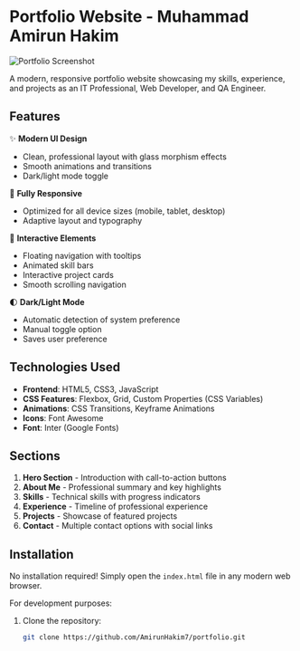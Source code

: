 # Portfolio Website - Muhammad Amirun Hakim

![Portfolio Screenshot](images/screenshot.png)

A modern, responsive portfolio website showcasing my skills, experience, and projects as an IT Professional, Web Developer, and QA Engineer.

## Features

✨ **Modern UI Design**  
- Clean, professional layout with glass morphism effects
- Smooth animations and transitions
- Dark/light mode toggle

📱 **Fully Responsive**  
- Optimized for all device sizes (mobile, tablet, desktop)
- Adaptive layout and typography

🎨 **Interactive Elements**  
- Floating navigation with tooltips
- Animated skill bars
- Interactive project cards
- Smooth scrolling navigation

🌓 **Dark/Light Mode**  
- Automatic detection of system preference
- Manual toggle option
- Saves user preference

## Technologies Used

- **Frontend**: HTML5, CSS3, JavaScript
- **CSS Features**: Flexbox, Grid, Custom Properties (CSS Variables)
- **Animations**: CSS Transitions, Keyframe Animations
- **Icons**: Font Awesome
- **Font**: Inter (Google Fonts)

## Sections

1. **Hero Section** - Introduction with call-to-action buttons
2. **About Me** - Professional summary and key highlights
3. **Skills** - Technical skills with progress indicators
4. **Experience** - Timeline of professional experience
5. **Projects** - Showcase of featured projects
6. **Contact** - Multiple contact options with social links

## Installation

No installation required! Simply open the `index.html` file in any modern web browser.

For development purposes:

1. Clone the repository:
   ```bash
   git clone https://github.com/AmirunHakim7/portfolio.git
